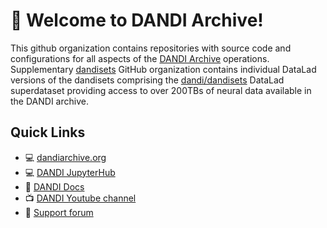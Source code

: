# 👋 Welcome to DANDI Archive!

This github organization contains repositories with source code and configurations for all aspects of the [DANDI Archive](https://dandiarchive.org/) operations. Supplementary  [dandisets](https://github.com/dandisets/) GitHub organization contains individual DataLad versions of the dandisets comprising the [dandi/dandisets](https://github.com/dandi/dandisets/) DataLad superdataset providing access to over 200TBs of neural data available in the DANDI archive.


## Quick Links

- :computer: [dandiarchive.org](https://dandiarchive.org/)
- :computer: [DANDI JupyterHub](https://hub.dandiarchive.org/)
- :book: [DANDI Docs](https://docs.dandiarchive.org)
- :tv: [DANDI Youtube channel](https://www.youtube.com/channel/UCsLLBNhtcV-wL8cCZWveDCA)
- :raising_hand: [Support forum](https://github.com/dandi/helpdesk/)
